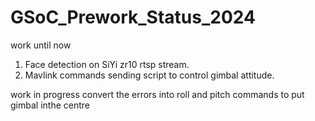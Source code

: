# GSoC_Prework_Status_2024

work until now
1. Face detection on SiYi zr10 rtsp stream.
2. Mavlink commands sending script to control gimbal attitude.

work in progress
convert the errors into roll and pitch commands to put gimbal inthe centre
